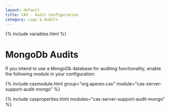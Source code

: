 ```yaml
---
layout: default
title: CAS - Audit Configuration
category: Logs & Audits
---
```

{% include variables.html %}

# MongoDb Audits

If you intend to use a MongoDb database for auditing functionality, enable the following module in your configuration:

{% include casmodule.html group="org.apereo.cas" module="cas-server-support-audit-mongo" %}

{% include casproperties.html modules="cas-server-support-audit-mongo" %}

